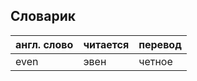## Словарик
| англ. слово | читается | перевод |
 -----------|----------------|------------------------
 even | эвен |  четное 
